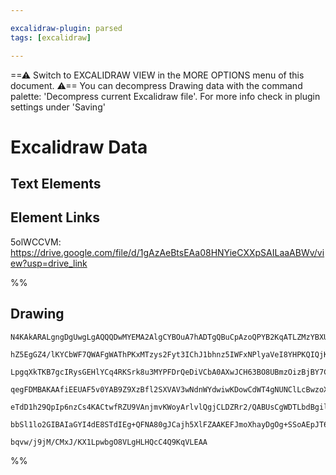 ```yaml
---

excalidraw-plugin: parsed
tags: [excalidraw]

---
```

==⚠  Switch to EXCALIDRAW VIEW in the MORE OPTIONS menu of this document. ⚠== You can decompress Drawing data with the command palette: 'Decompress current Excalidraw file'. For more info check in plugin settings under 'Saving'



# Excalidraw Data

## Text Elements
## Element Links
5olWCCVM: https://drive.google.com/file/d/1gAzAeBtsEAa08HNYieCXXpSAILaaABWv/view?usp=drive_link

%%
## Drawing
```compressed-json
N4KAkARALgngDgUwgLgAQQQDwMYEMA2AlgCYBOuA7hADTgQBuCpAzoQPYB2KqATLZMzYBXUtiRoIACyhQ4zZAHoFAc0JRJQgEYA6bGwC2CgF7N6hbEcK4OCtptbErHALRY8RMpWdx8Q1TdIEfARcZgRmBShcZQUebQBGAAYEmjoghH0EDihmbgBtcDBQMBKIEm4IAFY2fAB1AGF6gDUAWVSSyFhECozNBGJiXE1g9tLMbmcAdkSADgSeADZ45YXJ

hZ5EgGZ4/lKYCbWF7QWAFgWAThPKxMTzys2Fyt3IChJ1bhnz5IWFxNPlyaVeI8YHPKQIQjKaTcR6bbQ8GaVE63TaLJKbGZg6zKEZoRJg5hQUhsADWCHqNTYpAqAGJ4gh6fTRpBNLhsCTlMShBxiBT8FSKkTrMw4LhAtlmRAAGaEfD4ADKsFx6EEHklhOJZNqb0k3D4hQERNJCEVMGVEFV5TBXKhHHCuTQOwNEDYouwan2jpuYM5wjgAEliA7UHkA

LpgqXkTKB7gcIRysGEHlYCq4RKSrk8u3MYPFDrQeDiVCbA0AXwJCH63BO8UBmzOizBjBY7C4aBmJ3OTaYrE4ADlOGJuMCZvFzptJuOTonmAARdJQKtoKUEMJgzTCHkAUWCmWywbDYKEcEGi+Iw8mZ3WJx490q531+aIHBJFWksnkSjIhEY2mUbDYHEEF0AwFBlYIFGIBR4mUABBIxYIQAAhHIt1gtMZgACT7ABNQhyQADQIuB5Vg/0ABlcFwWCkN

qegFDMBAKAAfiEEUAF5v0YAB9Z9XzBfl2SXVAV3wNdnWYdwiwKDowCdWT4gNUNClLcBwzoXA4BIqJF24PNoEkDIiwgIgoSgUYGHwigkLZDlM15SlqQkGkpVctyLOwERxSgf1F30RVNXJRzaUZBkkF2CBPNIbzfIyGz2V9bkHP5Jz0CFDgRTFLJzIiqKYr8gAxWUFSVYzLXPXKvOy2L/KNLUdT1SrouqvyAuNU1zXKjyquyGqACVhFte1hya/KMgA

eTdD1h29QpIp6nzCs4KACtwfRZU9VAnjmvKWoyArlvlQgjCLDZRr2/QABUsCgWDTLbdBgilHKdoWmrFTFW7orYChDNwc80DjBNXua3q/K3HlYO+36QgB9AxWJKhzrBjIocRy7CwqeyLMk4k5QImaFjhE4MQuVZzlOQFMTm3GanwHDuDuZIQWRRITkBS4bkfSAjAA/Q9OdegCCEIt4gSGtkUmFTkcWjIBqS7NgwgbGIs5EgjpOvV8TmtXiEVBA4G4

bbSl1lo2GIBAIaGYI4dE8STdIEg+QFNA80gJCajh5XlFZAAKEFJmoXhayDgOg+SSoAEpJT6hBlHjMUsZ93B/c2fFeDT0PM9QCPo+lkHvLaslJqgVtgyB/AIsjNaEFj5NHY4ZQBfzLJreEokRbBbAiENtAO4QMEOBr7h+7BYQoGfIt+/z0o7AAKwQbAcnlIe4DNi2reGYS7YHua2VLxhLoA/Bm9KLoyvSJfW0lTzCQMDHukB+NK+dQSyVt1dd6fUJ

bqvw/j9jM/CMxJ/KX1LpwbgO8VLgHLHQcC4Q9KqVLEAA
```
%%